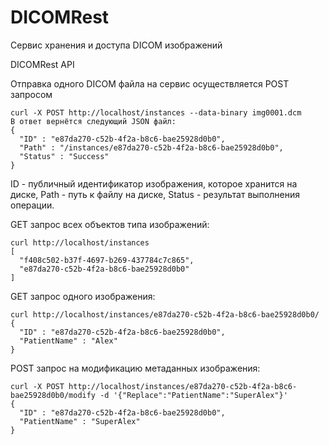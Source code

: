 DICOMRest
=========

Сервис хранения и доступа DICOM изображений

DICOMRest API

  Отправка одного DICOM файла на сервис осуществляется POST запросом
  
    curl -X POST http://localhost/instances --data-binary img0001.dcm
    В ответ вернётся следующий JSON файл:
    { 
      "ID" : "e87da270-c52b-4f2a-b8c6-bae25928d0b0",
      "Path" : "/instances/e87da270-c52b-4f2a-b8c6-bae25928d0b0",
      "Status" : "Success"
    }
    
  ID - публичный идентификатор изображения, которое хранится на диске, Path - путь к файлу на диске, Status - результат выполнения операции.
  
  GET запрос всех объектов типа изображений:
  
    curl http://localhost/instances
    [
      "f408c502-b37f-4697-b269-437784c7c865",
      "e87da270-c52b-4f2a-b8c6-bae25928d0b0"
    ]
  
  GET запрос одного изображения:
  
    curl http://localhost/instances/e87da270-c52b-4f2a-b8c6-bae25928d0b0/
    {
      "ID" : "e87da270-c52b-4f2a-b8c6-bae25928d0b0",
      "PatientName" : "Alex"
    }
  
  POST запрос на модификацию метаданных изображения:
  
    curl -X POST http://localhost/instances/e87da270-c52b-4f2a-b8c6-bae25928d0b0/modify -d '{"Replace":"PatientName":"SuperAlex"}'
    {
      "ID" : "e87da270-c52b-4f2a-b8c6-bae25928d0b0",
      "PatientName" : "SuperAlex"
    }
  
  
